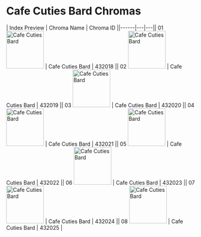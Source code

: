 # Cafe Cuties Bard Chromas

| Index  Preview | Chroma Name | Chroma ID ||------|---|---|| 01  <img src='https://raw.communitydragon.org/latest/plugins/rcp-be-lol-game-data/global/default/v1/champion-chroma-images/432/432018.png' alt='Cafe Cuties Bard' width='100'> | Cafe Cuties Bard | 432018 || 02  <img src='https://raw.communitydragon.org/latest/plugins/rcp-be-lol-game-data/global/default/v1/champion-chroma-images/432/432019.png' alt='Cafe Cuties Bard' width='100'> | Cafe Cuties Bard | 432019 || 03  <img src='https://raw.communitydragon.org/latest/plugins/rcp-be-lol-game-data/global/default/v1/champion-chroma-images/432/432020.png' alt='Cafe Cuties Bard' width='100'> | Cafe Cuties Bard | 432020 || 04  <img src='https://raw.communitydragon.org/latest/plugins/rcp-be-lol-game-data/global/default/v1/champion-chroma-images/432/432021.png' alt='Cafe Cuties Bard' width='100'> | Cafe Cuties Bard | 432021 || 05  <img src='https://raw.communitydragon.org/latest/plugins/rcp-be-lol-game-data/global/default/v1/champion-chroma-images/432/432022.png' alt='Cafe Cuties Bard' width='100'> | Cafe Cuties Bard | 432022 || 06  <img src='https://raw.communitydragon.org/latest/plugins/rcp-be-lol-game-data/global/default/v1/champion-chroma-images/432/432023.png' alt='Cafe Cuties Bard' width='100'> | Cafe Cuties Bard | 432023 || 07  <img src='https://raw.communitydragon.org/latest/plugins/rcp-be-lol-game-data/global/default/v1/champion-chroma-images/432/432024.png' alt='Cafe Cuties Bard' width='100'> | Cafe Cuties Bard | 432024 || 08  <img src='https://raw.communitydragon.org/latest/plugins/rcp-be-lol-game-data/global/default/v1/champion-chroma-images/432/432025.png' alt='Cafe Cuties Bard' width='100'> | Cafe Cuties Bard | 432025 |